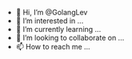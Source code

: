 - 👋 Hi, I’m @GolangLev
- 👀 I’m interested in ...
- 🌱 I’m currently learning ...
- 💞️ I’m looking to collaborate on ...
- 📫 How to reach me ...

<!---
GolangLev/GolangLev is a ✨ special ✨ repository because its `README.md` (this file) appears on your GitHub profile.
You can click the Preview link to take a look at your changes.
--->
